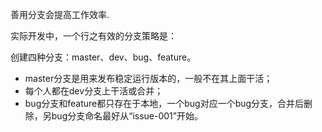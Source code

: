 善用分支会提高工作效率.

实际开发中，一个行之有效的分支策略是：

创建四种分支：master、dev、bug、feature。
* master分支是用来发布稳定运行版本的，一般不在其上面干活；
* 每个人都在dev分支上干活或合并；
* bug分支和feature都只存在于本地，一个bug对应一个bug分支，合并后删除，另bug分支命名最好从“issue-001”开始。
